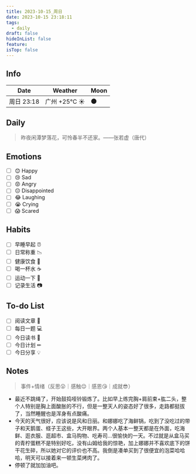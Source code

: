 ```yaml
---
title: 2023-10-15_周日
date: 2023-10-15 23:18:11
tags:
  - daily
draft: false
hideInList: false
feature: 
isTop: false
---
```




## Info

| Date           | Weather      | Moon |
| -------------- | ------------ | ---- |
| 周日 23:18 |广州 +25°C ☀️  |🌑|

## Daily

> 昨夜闲潭梦落花，可怜春半不还家。——张若虚（唐代）



## Emotions

- [ ] 😊 Happy
- [ ] 😢 Sad
- [ ] 😡 Angry
- [ ] 😔 Disappointed
- [ ] 😂 Laughing
- [ ] 😭 Crying
- [ ] 😱 Scared

## Habits

- [ ] 早睡早起 ⏰
- [ ] 日常称重 📉
- [ ] 健康饮食 🥗
- [ ] 喝一杯水 ☕️
- [ ] 运动一下 🏃
- [ ] 记录生活 📷

## To-do List

- [ ] 阅读文章 🔎
- [ ] 每日一题 💻
- [ ] 今日读书 📖
- [ ] 今日计划 ✏
- [ ] 今日分享 💡

## Notes
> 事件+情绪（反思😲｜感触😌｜感恩😘｜成就😎）

- 最近不跳绳了，开始鼓捣哑铃锻炼了。比如早上练完胸+肩前束+肱二头，整个人特别是胸上面酸胀的不行，但是一整天人的姿态好了很多，走路都挺拔了，当然睡醒也是浑身有点酸痛。
- 今天的天气很好，应该说是风和日丽。和娜娜吃了海鲜锅，吃到了没吃过的带子和天鹅蛋、蛏子王这些，大开眼界。两个人基本一整天都是在外面，吃海鲜、逛衣服、逛超市、盒马购物、吃寿司...很愉快的一天。不过就是从盒马买的青柠蛋糕不是特别好吃，没有山姆给我的惊艳，加上娜娜并不喜欢底下的饼干花生碎，所以她对它的评价也不高。我倒是凑单买到了很便宜的泡菜哈哈哈，明天可以接着来一顿生菜烤肉了。
- 停顿了就加加油吧。
